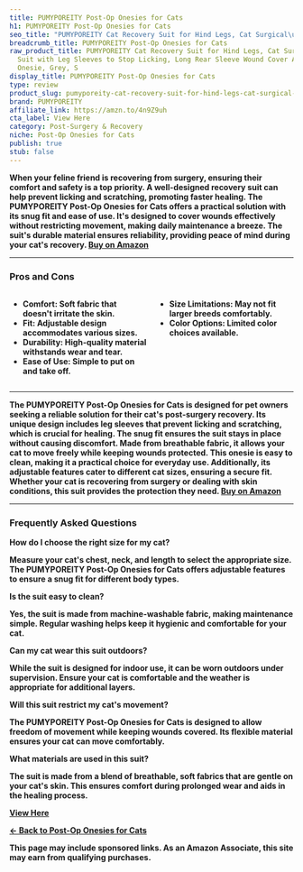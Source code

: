 ```yaml
---
title: PUMYPOREITY Post-Op Onesies for Cats
h1: PUMYPOREITY Post-Op Onesies for Cats
seo_title: "PUMYPOREITY Cat Recovery Suit for Hind Legs, Cat Surgical\u2026"
breadcrumb_title: PUMYPOREITY Post-Op Onesies for Cats
raw_product_title: PUMYPOREITY Cat Recovery Suit for Hind Legs, Cat Surgical Spay
  Suit with Leg Sleeves to Stop Licking, Long Rear Sleeve Wound Cover Abdomen Kitten
  Onesie, Grey, S
display_title: PUMYPOREITY Post-Op Onesies for Cats
type: review
product_slug: pumyporeity-cat-recovery-suit-for-hind-legs-cat-surgical-spay-suit-with-90512bf5
brand: PUMYPOREITY
affiliate_link: https://amzn.to/4n9Z9uh
cta_label: View Here
category: Post-Surgery & Recovery
niche: Post-Op Onesies for Cats
publish: true
stub: false
---
```


<div id="intro" class="full-width">
  <p><strong>When your feline friend is recovering from surgery, ensuring their comfort and safety is a top priority. A well-designed recovery suit can help prevent licking and scratching, promoting faster healing. The PUMYPOREITY Post-Op Onesies for Cats offers a practical solution with its snug fit and ease of use. It's designed to cover wounds effectively without restricting movement, making daily maintenance a breeze. The suit's durable material ensures reliability, providing peace of mind during your cat's recovery. <a href="https://amzn.to/4n9Z9uh" rel="nofollow sponsored noopener" target="_blank"><strong>Buy on Amazon</strong></a></p>
</div>

<hr />
<h3 id="pros-cons">Pros and Cons</h3>
<div class="pc-grid" style="display:grid;grid-template-columns:1fr 1fr;gap:16px;">
  <ul>
    <li><strong>Comfort:</strong> Soft fabric that doesn't irritate the skin.</li>
    <li><strong>Fit:</strong> Adjustable design accommodates various sizes.</li>
    <li><strong>Durability:</strong> High-quality material withstands wear and tear.</li>
    <li><strong>Ease of Use:</strong> Simple to put on and take off.</li>
  </ul>
  <ul>
    <li><strong>Size Limitations:</strong> May not fit larger breeds comfortably.</li>
    <li><strong>Color Options:</strong> Limited color choices available.</li>
  </ul>
</div>
<hr />

<div class="full-width">
  <p>The PUMYPOREITY Post-Op Onesies for Cats is designed for pet owners seeking a reliable solution for their cat's post-surgery recovery. Its unique design includes leg sleeves that prevent licking and scratching, which is crucial for healing. The snug fit ensures the suit stays in place without causing discomfort. Made from breathable fabric, it allows your cat to move freely while keeping wounds protected. This onesie is easy to clean, making it a practical choice for everyday use. Additionally, its adjustable features cater to different cat sizes, ensuring a secure fit. Whether your cat is recovering from surgery or dealing with skin conditions, this suit provides the protection they need. <a href="https://amzn.to/4n9Z9uh" rel="nofollow sponsored noopener" target="_blank"><strong>Buy on Amazon</strong></a></p>
</div>

<hr />
<h3 id="faqs">Frequently Asked Questions</h3>

<p><strong>How do I choose the right size for my cat?</strong></p>
<p>Measure your cat's chest, neck, and length to select the appropriate size. The PUMYPOREITY Post-Op Onesies for Cats offers adjustable features to ensure a snug fit for different body types.</p>

<p><strong>Is the suit easy to clean?</strong></p>
<p>Yes, the suit is made from machine-washable fabric, making maintenance simple. Regular washing helps keep it hygienic and comfortable for your cat.</p>

<p><strong>Can my cat wear this suit outdoors?</strong></p>
<p>While the suit is designed for indoor use, it can be worn outdoors under supervision. Ensure your cat is comfortable and the weather is appropriate for additional layers.</p>

<p><strong>Will this suit restrict my cat's movement?</strong></p>
<p>The PUMYPOREITY Post-Op Onesies for Cats is designed to allow freedom of movement while keeping wounds covered. Its flexible material ensures your cat can move comfortably.</p>

<p><strong>What materials are used in this suit?</strong></p>
<p>The suit is made from a blend of breathable, soft fabrics that are gentle on your cat's skin. This ensures comfort during prolonged wear and aids in the healing process.</p>
<p><a class="btn" href="https://amzn.to/4n9Z9uh" target="_blank" rel="nofollow sponsored noopener">View Here</a></p>
<p><a href="/roundups/post-surgery-recovery/post-op-onesies-for-cats/">← Back to Post-Op Onesies for Cats</a></p>
<aside class="disclosure">This page may include sponsored links. As an Amazon Associate, this site may earn from qualifying purchases.</aside>
